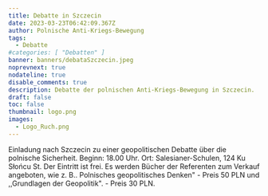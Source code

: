 ```yaml
---
title: Debatte in Szczecin
date: 2023-03-23T06:42:09.367Z
author: Polnische Anti-Kriegs-Bewegung
tags:
  - Debatte
#categories: [ "Debatten" ]
banner: banners/debataSzczecin.jpeg
noprevnext: true
nodateline: true
disable_comments: true
description: Debatte der polnischen Anti-Kriegs-Bewegung in Szczecin.
draft: false
toc: false
thumbnail: logo.png
images:
  - Logo_Ruch.png
---
```


Einladung nach Szczecin zu einer geopolitischen Debatte über die polnische Sicherheit. Beginn: 18.00 Uhr. Ort: Salesianer-Schulen, 124 Ku Słońcu St. Der Eintritt ist frei. Es werden Bücher der Referenten zum Verkauf angeboten, wie z. B.. Polnisches geopolitisches Denken" - Preis 50 PLN und ,,Grundlagen der Geopolitik". - Preis 30 PLN.
